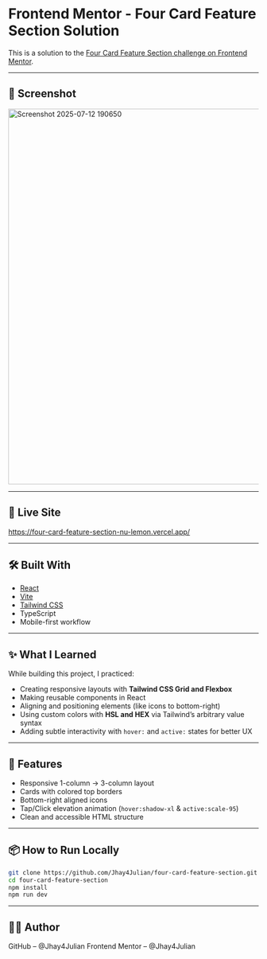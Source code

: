 # Frontend Mentor - Four Card Feature Section Solution

This is a solution to the [Four Card Feature Section challenge on Frontend Mentor](https://www.frontendmentor.io/challenges/four-card-feature-section-weK1eFYK).

---

## 📸 Screenshot

<img width="1333" height="755" alt="Screenshot 2025-07-12 190650" src="https://github.com/user-attachments/assets/77b8f9c2-c819-4a10-839c-19d9ca507e6d" />


---

## 🔗 Live Site
https://four-card-feature-section-nu-lemon.vercel.app/

---

## 🛠 Built With

- [React](https://reactjs.org/)
- [Vite](https://vitejs.dev/)
- [Tailwind CSS](https://tailwindcss.com/)
- TypeScript 
- Mobile-first workflow

---

## ✨ What I Learned

While building this project, I practiced:

- Creating responsive layouts with **Tailwind CSS Grid and Flexbox**
- Making reusable components in React
- Aligning and positioning elements (like icons to bottom-right)
- Using custom colors with **HSL and HEX** via Tailwind’s arbitrary value syntax
- Adding subtle interactivity with `hover:` and `active:` states for better UX

---

## 🧠 Features

- Responsive 1-column → 3-column layout
- Cards with colored top borders
- Bottom-right aligned icons
- Tap/Click elevation animation (`hover:shadow-xl` & `active:scale-95`)
- Clean and accessible HTML structure

---

## 📦 How to Run Locally

```bash
git clone https://github.com/Jhay4Julian/four-card-feature-section.git
cd four-card-feature-section
npm install
npm run dev

```
---
## 🙋‍♂️ Author
GitHub – @Jhay4Julian
Frontend Mentor – @Jhay4Julian





